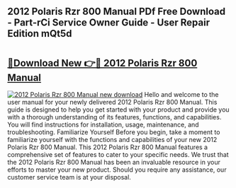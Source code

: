 ## 2012 Polaris Rzr 800 Manual PDf Free Download - Part-rCi Service Owner Guide - User Repair Edition mQt5d

# <h2><a href="http://bc21446.oget.top/?id=2012+Polaris+Rzr+800+Manual">🔗Download New 👉🔴 2012 Polaris Rzr 800 Manual</a></h2>

[![2012 Polaris Rzr 800 Manual new download](https://i.imgur.com/5g1atiW.png)](http://bc21446.oget.top/?id=2012+Polaris+Rzr+800+Manual)
Hello and welcome to the user manual for your newly delivered 2012 Polaris Rzr 800 Manual. This guide is designed to help you get started with your product and provide you with a thorough understanding of its features, functions, and capabilities. You will find instructions for installation, usage, maintenance, and troubleshooting. Familiarize Yourself Before you begin, take a moment to familiarize yourself with the functions and capabilities of your new 2012 Polaris Rzr 800 Manual. This 2012 Polaris Rzr 800 Manual features a comprehensive set of features to cater to your specific needs. We trust that the 2012 Polaris Rzr 800 Manual has been an invaluable resource in your efforts to master your new product. Should you require any assistance, our customer service team is at your disposal.
